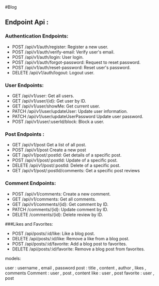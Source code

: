 #Blog

## Endpoint Api :

### Authentication Endpoints:

- POST /api/v1/auth/register: Register a new user.
- POST /api/v1/auth/verify-email: Verify user's email.
- POST /api/v1/auth/login: User login.
- POST /api/v1/auth/forgot-password: Request to reset password.
- POST /api/v1/auth/reset-password: Reset user's password.
- DELETE /api/v1/auth/logout: Logout user.

### User Endpoints:

- GET /api/v1/user: Get all users.
- GET /api/v1/user/{id}: Get user by ID.
- GET /api/v1/user/showMe: Get current user.
- PATCH /api/v1/user/updateUser: Update user information.
- PATCH /api/v1/user/updateUserPassword Update user password.
- POST /api/v1/user/:userId/block: Block a user.

### Post Endpoints :

- GET /api/v1/post Get a list of all post.
- POST /api/v1/post Create a new post
- GET /api/v1/post/:postId: Get details of a specific post.
- POST /api/v1/post/:postId: Update of a specific post.
- DELETE /api/v1/post/:postId: Delete of a specific post.
- GET /api/v1/post/:postId/comments: Get a specific post reviews


### Comment Endpoints:

- POST /api/v1/comments: Create a new comment.
- GET /api/v1/comments: Get all comments.
- GET /api/v1/comments/{id}: Get comment by ID.
- PATCH /comments/{id}: Update comment by ID.
- DELETE /comments/{id}: Delete review by ID.

###Likes and Favorites:

- POST /api/posts/:id/like: Like a blog post.
- DELETE /api/posts/:id/like: Remove a like from a blog post.
- POST /api/posts/:id/favorite: Add a blog post to favorites.
- DELETE /api/posts/:id/favorite: Remove a blog post from favorites.


models:

user : username , email , password
post : title , content , author , likes , comments
Comment : user , post , content
like : user , post
favorite : user , post

